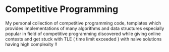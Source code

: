 # Competitive Programming
My personal collection of competitive programming code, templates which provides implementations of many algorithms and data structures especially popular in field of competitive programming discovered while giving online contests and get stuck with TLE ( time limit exceeded ) with naive solutions having high complexity !!

